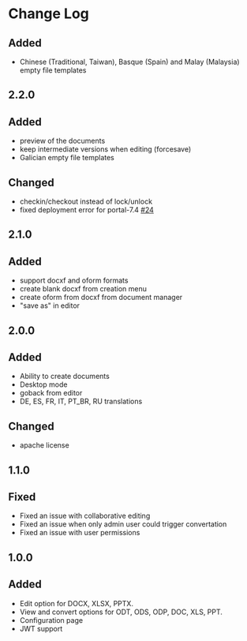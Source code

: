 # Change Log

## Added
- Chinese (Traditional, Taiwan), Basque (Spain) and Malay (Malaysia) empty file templates

## 2.2.0
## Added
- preview of the documents
- keep intermediate versions when editing (forcesave)
- Galician empty file templates

## Changed
- checkin/checkout instead of lock/unlock
- fixed deployment error for portal-7.4 [#24](https://github.com/ONLYOFFICE/onlyoffice-liferay/issues/24)

## 2.1.0
## Added
- support docxf and oform formats
- create blank docxf from creation menu
- create oform from docxf from document manager
- "save as" in editor

## 2.0.0
## Added
- Ability to create documents
- Desktop mode
- goback from editor
- DE, ES, FR, IT, PT_BR, RU translations

## Changed
- apache license

## 1.1.0
## Fixed
- Fixed an issue with collaborative editing
- Fixed an issue when only admin user could trigger convertation
- Fixed an issue with user permissions

## 1.0.0
## Added
- Edit option for DOCX, XLSX, PPTX.
- View and convert options for ODT, ODS, ODP, DOC, XLS, PPT.
- Configuration page
- JWT support